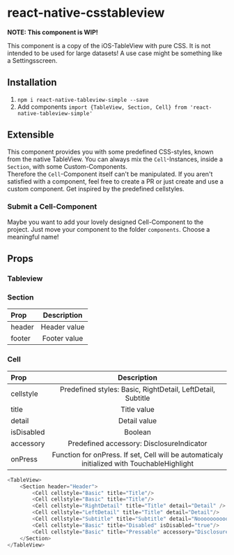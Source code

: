 # react-native-csstableview

**NOTE: This component is WIP!**

This component is a copy of the iOS-TableView with pure CSS.
It is not intended to be used for large datasets!
A use case might be something like a Settingsscreen.

## Installation
1. `npm i react-native-tableview-simple --save`
1. Add components `import {TableView, Section, Cell} from 'react-native-tableview-simple'`


## Extensible
This component provides you with some predefined CSS-styles, known from the native TableView.
You can always mix the `Cell`-Instances, inside a `Section`, with some Custom-Components.   
Therefore the `Cell`-Component itself can't be manipulated. If you aren't satisfied with a component, feel free to create a PR or just create and use a custom component. Get inspired by the predefined cellstyles.

### Submit a Cell-Component
Maybe you want to add your lovely designed Cell-Component to the project.
Just move your component to the folder `components`. Choose a meaningful name!

## Props
### Tableview

### Section
| Prop  | Description |
| :------------ | :---------------:|
| header | Header value |
| footer | Footer value |

### Cell
| Prop  | Description |
| :------------ | :---------------:|
| cellstyle | Predefined styles: Basic, RightDetail, LeftDetail, Subtitle |
| title | Title value |
| detail | Detail value |
| isDisabled | Boolean |
| accessory | Predefined accessory: DisclosureIndicator |
| onPress | Function for onPress. If set, Cell will be automaticaly initialized with TouchableHighlight |


```javascript
<TableView>
	<Section header="Header">
		<Cell cellstyle="Basic" title="Title"/>
		<Cell cellstyle="Basic" title="Title"/>
		<Cell cellstyle="RightDetail" title="Title" detail="Detail" />
		<Cell cellstyle="LeftDetail" title="Title" detail="Detail"/>
		<Cell cellstyle="Subtitle" title="Subtitle" detail="Nooooooooooooooooooooooooooooooooooooooooooooooooooooooooooooooo Linebreakkkkkkkkkkkkkkkkkkkkkkkkkkkkkkkkkkkkkkkkkkkkkkkkkkkkkkkkkkkkkkkkkkkk"/>
		<Cell cellstyle="Basic" title="Disabled" isDisabled="true"/>
		<Cell cellstyle="Basic" title="Pressable" accessory="DisclosureIndicator" onPress={() => {console.log('Heyho!')}}/>
	</Section>
</TableView>
```